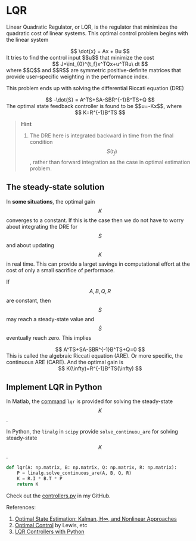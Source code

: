# LQR

Linear Quadratic Regulator, or LQR, is the regulator that minimizes the quadratic cost of linear systems. This optimal control problem begins with the linear system
<center>
$$ \dot{x} = Ax + Bu $$
</center>
It tries to find the control input $$u$$ that minimize the cost
<center>
$$ J=\int_{0}^{t_f}x^TQx+u^TRu\ dt $$
</center>
where $$Q$$ and $$R$$ are symmetric positive-definite matrices that provide user-specific weighting in the performance index.
<br/>

This problem ends up with solving the differential Riccati equation (DRE)
<center>
$$ -\dot{S} = A^TS+SA-SBR^{-1}B^TS+Q $$
</center>
The optimal state feedback controller is found to be $$u=-Kx$$, where
<center>
$$ K=R^{-1}B^TS $$
</center>

> **Hint**
> 1. The DRE here is integrated backward in time from the final condition $$S(t_f)$$, rather than forward integration as the case in optimal estimation problem.

## The steady-state solution

In __some situations__, the optimal gain $$K$$ converges to a constant. If this is the case then we do not have to worry about integrating the DRE for $$S$$ and about updating $$K$$ in real time. This can provide a larget savings in computational effort at the cost of only a small sacrifice of performace.

If $$A,B,Q,R$$ are constant, then $$S$$ may reach a steady-state value and $$\dot{S}$$ eventually reach zero. This implies
<center>
$$ A^TS+SA-SBR^{-1}B^TS+Q=0 $$
</center>
This is called the algebraic Riccati equation (ARE). Or more specific, the continuous ARE (CARE). And the optimal gain is
<center>
$$ K(\infty)=R^{-1}B^TS(\infty) $$
</center>

## Implement LQR in Python

In Matlab, the [command](https://www.mathworks.com/help/control/ref/lqr.html) `lqr` is provided for solving the steady-state $$K$$.

In Python, the `linalg` in `scipy` provide `solve_continuou_are` for solving steady-state $$K$$.
```python
def lqr(A: np.matrix, B: np.matrix, Q: np.matrix, R: np.matrix):
    P = linalg.solve_continuous_are(A, B, Q, R)
    K = R.I * B.T * P
    return K
```
Check out the [controllers.py](https://github.com/panwliu/Estimation-and-Control-Library/blob/master/scripts/controller.py) in my GitHub.

References:
1. [Optimal State Estimation: Kalman, H∞, and Nonlinear Approaches](https://onlinelibrary.wiley.com/doi/book/10.1002/0470045345)
1. [Optimal Control](http://www.uta.edu/utari/acs/FL%20books/Lewis%20optimal%20control%203rd%20edition%202012.pdf) by Lewis, etc
1. [LQR Controllers with Python](http://www.mwm.im/lqr-controllers-with-python/)